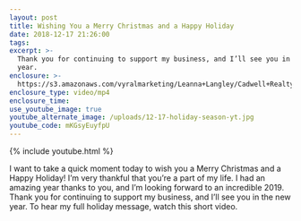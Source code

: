 ```yaml
---
layout: post
title: Wishing You a Merry Christmas and a Happy Holiday
date: 2018-12-17 21:26:00
tags:
excerpt: >-
  Thank you for continuing to support my business, and I’ll see you in the new
  year.
enclosure: >-
  https://s3.amazonaws.com/vyralmarketing/Leanna+Langley/Cadwell+Realty+Group+%257C+Wishing+You+a+Merry+Christmas+and+a+Happy+Holiday.mp4
enclosure_type: video/mp4
enclosure_time:
use_youtube_image: true
youtube_alternate_image: /uploads/12-17-holiday-season-yt.jpg
youtube_code: mKGsyEuyfpU
---
```


{% include youtube.html %}

I want to take a quick moment today to wish you a Merry Christmas and a Happy Holiday! I’m very thankful that you’re a part of my life. I had an amazing year thanks to you, and I’m looking forward to an incredible 2019. Thank you for continuing to support my business, and I’ll see you in the new year. To hear my full holiday message, watch this short video.